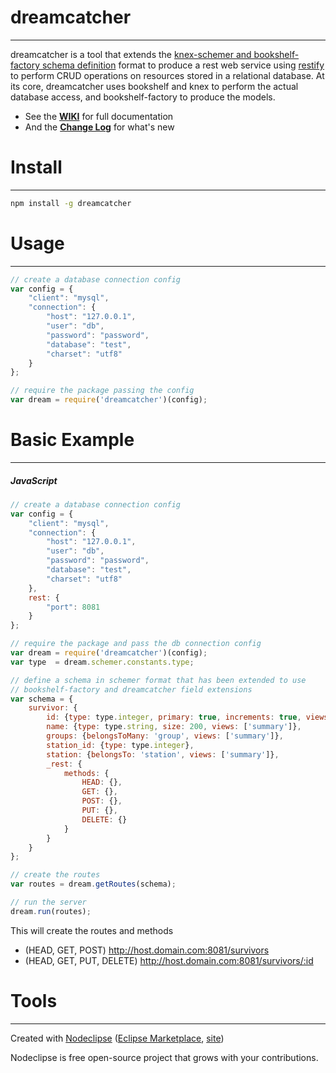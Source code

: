 

# dreamcatcher
---
dreamcatcher is a tool that extends the [knex-schemer and bookshelf-factory schema definition](https://github.com/bhoriuchi/bookshelf-factory/wiki/Define-Schema) format to produce a rest web service using [restify](http://mcavage.me/node-restify/) to perform CRUD operations
on resources stored in a relational database. At its core, dreamcatcher uses bookshelf and knex to perform the actual database access, and bookshelf-factory to produce the models.

* See the **[WIKI](https://github.com/bhoriuchi/dreamcatcher/wiki)** for full documentation
* And the **[Change Log](https://github.com/bhoriuchi/dreamcatcher/wiki/Change-Log)** for what's new

# Install
---
```bash
npm install -g dreamcatcher
```

# Usage
---
```js
// create a database connection config
var config = {
	"client": "mysql",
	"connection": {
		"host": "127.0.0.1",
		"user": "db",
		"password": "password",
		"database": "test",
		"charset": "utf8"
	}
};

// require the package passing the config
var dream = require('dreamcatcher')(config);

```


# Basic Example
---
##### JavaScript
```js
// create a database connection config
var config = {
	"client": "mysql",
	"connection": {
		"host": "127.0.0.1",
		"user": "db",
		"password": "password",
		"database": "test",
		"charset": "utf8"
	},
	rest: {
		"port": 8081
	}
};

// require the package and pass the db connection config
var dream = require('dreamcatcher')(config);
var type  = dream.schemer.constants.type;

// define a schema in schemer format that has been extended to use 
// bookshelf-factory and dreamcatcher field extensions
var schema = {
    survivor: {
        id: {type: type.integer, primary: true, increments: true, views: ['summary']},
        name: {type: type.string, size: 200, views: ['summary']},
        groups: {belongsToMany: 'group', views: ['summary']},
        station_id: {type: type.integer},
        station: {belongsTo: 'station', views: ['summary']},
        _rest: {
        	methods: {
				HEAD: {},
				GET: {},
				POST: {},
				PUT: {},
				DELETE: {}
			}
        }
    }
};

// create the routes
var routes = dream.getRoutes(schema);

// run the server
dream.run(routes);
```

This will create the routes and methods

* (HEAD, GET, POST) http://host.domain.com:8081/survivors
* (HEAD, GET, PUT, DELETE) http://host.domain.com:8081/survivors/:id




# Tools
---
Created with [Nodeclipse](https://github.com/Nodeclipse/nodeclipse-1)
 ([Eclipse Marketplace](http://marketplace.eclipse.org/content/nodeclipse), [site](http://www.nodeclipse.org))   

Nodeclipse is free open-source project that grows with your contributions.